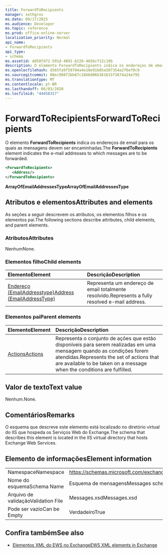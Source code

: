 ```yaml
---
title: ForwardToRecipients
manager: sethgros
ms.date: 09/17/2015
ms.audience: Developer
ms.topic: reference
ms.prod: office-online-server
localization_priority: Normal
api_name:
- ForwardToRecipients
api_type:
- schema
ms.assetid: dd58fd72-591d-4891-b226-465bcf12c19b
description: O elemento ForwardToRecipients indica os endereços de email para os quais as mensagens devem ser encaminhadas.
ms.openlocfilehash: d565fa9f59794a4e10e91b05a507354a2f6ef0c9
ms.sourcegitcommit: 88ec988f2bb67c1866d06b361615f3674a24e795
ms.translationtype: MT
ms.contentlocale: pt-BR
ms.lasthandoff: 06/03/2020
ms.locfileid: "44458317"
---
```

# <a name="forwardtorecipients"></a><span data-ttu-id="4e65d-103">ForwardToRecipients</span><span class="sxs-lookup"><span data-stu-id="4e65d-103">ForwardToRecipients</span></span>

<span data-ttu-id="4e65d-104">O elemento **ForwardToRecipients** indica os endereços de email para os quais as mensagens devem ser encaminhadas.</span><span class="sxs-lookup"><span data-stu-id="4e65d-104">The **ForwardToRecipients** element indicates the e-mail addresses to which messages are to be forwarded.</span></span> 
  
```XML
<ForwardToRecipients>
   <Address/>
</ForwardToRecipients>
```

 <span data-ttu-id="4e65d-105">**ArrayOfEmailAddressesType**</span><span class="sxs-lookup"><span data-stu-id="4e65d-105">**ArrayOfEmailAddressesType**</span></span>
## <a name="attributes-and-elements"></a><span data-ttu-id="4e65d-106">Atributos e elementos</span><span class="sxs-lookup"><span data-stu-id="4e65d-106">Attributes and elements</span></span>

<span data-ttu-id="4e65d-107">As seções a seguir descrevem os atributos, os elementos filhos e os elementos pai.</span><span class="sxs-lookup"><span data-stu-id="4e65d-107">The following sections describe attributes, child elements, and parent elements.</span></span>
  
### <a name="attributes"></a><span data-ttu-id="4e65d-108">Atributos</span><span class="sxs-lookup"><span data-stu-id="4e65d-108">Attributes</span></span>

<span data-ttu-id="4e65d-109">Nenhum</span><span class="sxs-lookup"><span data-stu-id="4e65d-109">None.</span></span>
  
### <a name="child-elements"></a><span data-ttu-id="4e65d-110">Elementos filho</span><span class="sxs-lookup"><span data-stu-id="4e65d-110">Child elements</span></span>

|<span data-ttu-id="4e65d-111">**Elemento**</span><span class="sxs-lookup"><span data-stu-id="4e65d-111">**Element**</span></span>|<span data-ttu-id="4e65d-112">**Descrição**</span><span class="sxs-lookup"><span data-stu-id="4e65d-112">**Description**</span></span>|
|:-----|:-----|
|[<span data-ttu-id="4e65d-113">Endereço (EmailAddresstype)</span><span class="sxs-lookup"><span data-stu-id="4e65d-113">Address (EmailAddressType)</span></span>](address-emailaddresstype.md) <br/> |<span data-ttu-id="4e65d-114">Representa um endereço de email totalmente resolvido.</span><span class="sxs-lookup"><span data-stu-id="4e65d-114">Represents a fully resolved e-mail address.</span></span>  <br/> |
   
### <a name="parent-elements"></a><span data-ttu-id="4e65d-115">Elementos pai</span><span class="sxs-lookup"><span data-stu-id="4e65d-115">Parent elements</span></span>

|<span data-ttu-id="4e65d-116">**Elemento**</span><span class="sxs-lookup"><span data-stu-id="4e65d-116">**Element**</span></span>|<span data-ttu-id="4e65d-117">**Descrição**</span><span class="sxs-lookup"><span data-stu-id="4e65d-117">**Description**</span></span>|
|:-----|:-----|
|[<span data-ttu-id="4e65d-118">Actions</span><span class="sxs-lookup"><span data-stu-id="4e65d-118">Actions</span></span>](actions.md) <br/> |<span data-ttu-id="4e65d-119">Representa o conjunto de ações que estão disponíveis para serem realizadas em uma mensagem quando as condições forem atendidas.</span><span class="sxs-lookup"><span data-stu-id="4e65d-119">Represents the set of actions that are available to be taken on a message when the conditions are fulfilled.</span></span>  <br/> |
   
## <a name="text-value"></a><span data-ttu-id="4e65d-120">Valor de texto</span><span class="sxs-lookup"><span data-stu-id="4e65d-120">Text value</span></span>

<span data-ttu-id="4e65d-121">Nenhum.</span><span class="sxs-lookup"><span data-stu-id="4e65d-121">None.</span></span>
  
## <a name="remarks"></a><span data-ttu-id="4e65d-122">Comentários</span><span class="sxs-lookup"><span data-stu-id="4e65d-122">Remarks</span></span>

<span data-ttu-id="4e65d-123">O esquema que descreve este elemento está localizado no diretório virtual do IIS que hospeda os Serviços Web do Exchange.</span><span class="sxs-lookup"><span data-stu-id="4e65d-123">The schema that describes this element is located in the IIS virtual directory that hosts Exchange Web Services.</span></span>
  
## <a name="element-information"></a><span data-ttu-id="4e65d-124">Elemento de informações</span><span class="sxs-lookup"><span data-stu-id="4e65d-124">Element information</span></span>

|||
|:-----|:-----|
|<span data-ttu-id="4e65d-125">Namespace</span><span class="sxs-lookup"><span data-stu-id="4e65d-125">Namespace</span></span>  <br/> |https://schemas.microsoft.com/exchange/services/2006/messages  <br/> |
|<span data-ttu-id="4e65d-126">Nome do esquema</span><span class="sxs-lookup"><span data-stu-id="4e65d-126">Schema Name</span></span>  <br/> |<span data-ttu-id="4e65d-127">Esquema de mensagens</span><span class="sxs-lookup"><span data-stu-id="4e65d-127">Messages schema</span></span>  <br/> |
|<span data-ttu-id="4e65d-128">Arquivo de validação</span><span class="sxs-lookup"><span data-stu-id="4e65d-128">Validation File</span></span>  <br/> |<span data-ttu-id="4e65d-129">Messages.xsd</span><span class="sxs-lookup"><span data-stu-id="4e65d-129">Messages.xsd</span></span>  <br/> |
|<span data-ttu-id="4e65d-130">Pode ser vazio</span><span class="sxs-lookup"><span data-stu-id="4e65d-130">Can be Empty</span></span>  <br/> |<span data-ttu-id="4e65d-131">Verdadeiro</span><span class="sxs-lookup"><span data-stu-id="4e65d-131">True</span></span>  <br/> |
   
## <a name="see-also"></a><span data-ttu-id="4e65d-132">Confira também</span><span class="sxs-lookup"><span data-stu-id="4e65d-132">See also</span></span>



- [<span data-ttu-id="4e65d-133">Elementos XML do EWS no Exchange</span><span class="sxs-lookup"><span data-stu-id="4e65d-133">EWS XML elements in Exchange</span></span>](ews-xml-elements-in-exchange.md)

